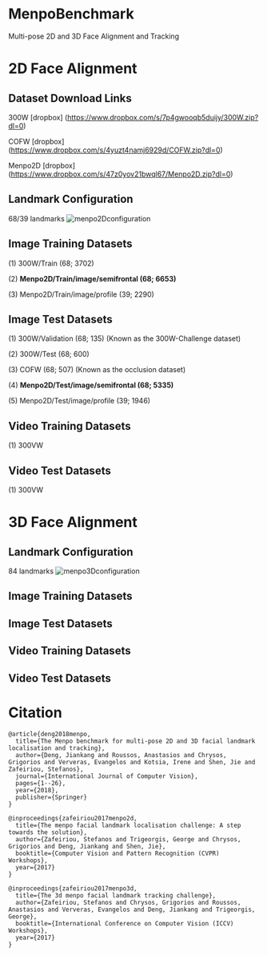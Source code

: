 # MenpoBenchmark
Multi-pose 2D and 3D Face Alignment and Tracking

# 2D Face Alignment 

## Dataset Download Links

300W [dropbox] (https://www.dropbox.com/s/7p4gwooqb5duijy/300W.zip?dl=0)

COFW [dropbox] (https://www.dropbox.com/s/4yuzt4namj6929d/COFW.zip?dl=0)

Menpo2D [dropbox] (https://www.dropbox.com/s/47z0yov21bwql67/Menpo2D.zip?dl=0)

## Landmark Configuration 

68/39 landmarks
![menpo2Dconfiguration](https://github.com/jiankangdeng/MenpoBenchmark/blob/master/menpo2D_landmarks.png)

## Image Training Datasets

(1) 300W/Train (68; 3702)

(2) **Menpo2D/Train/image/semifrontal (68; 6653)**

(3) Menpo2D/Train/image/profile (39; 2290)

## Image Test Datasets

(1) 300W/Validation (68; 135) (Known as the 300W-Challenge dataset) 

(2) 300W/Test (68; 600)

(3) COFW (68; 507)  (Known as the occlusion dataset) 

(4) **Menpo2D/Test/image/semifrontal (68; 5335)**

(5) Menpo2D/Test/image/profile (39; 1946)

## Video Training Datasets

(1) 300VW

## Video Test Datasets

(1) 300VW

# 3D Face Alignment 

## Landmark Configuration

84 landmarks
![menpo3Dconfiguration](https://github.com/jiankangdeng/MenpoBenchmark/blob/master/menpo3D_landmarks.png)

## Image Training Datasets

## Image Test Datasets

## Video Training Datasets

## Video Test Datasets

# Citation

```
@article{deng2018menpo,
  title={The Menpo benchmark for multi-pose 2D and 3D facial landmark localisation and tracking},
  author={Deng, Jiankang and Roussos, Anastasios and Chrysos, Grigorios and Ververas, Evangelos and Kotsia, Irene and Shen, Jie and Zafeiriou, Stefanos},
  journal={International Journal of Computer Vision},
  pages={1--26},
  year={2018},
  publisher={Springer}
}

@inproceedings{zafeiriou2017menpo2d,
  title={The menpo facial landmark localisation challenge: A step towards the solution},
  author={Zafeiriou, Stefanos and Trigeorgis, George and Chrysos, Grigorios and Deng, Jiankang and Shen, Jie},
  booktitle={Computer Vision and Pattern Recognition (CVPR) Workshops},
  year={2017}
}

@inproceedings{zafeiriou2017menpo3d,
  title={The 3d menpo facial landmark tracking challenge},
  author={Zafeiriou, Stefanos and Chrysos, Grigorios and Roussos, Anastasios and Ververas, Evangelos and Deng, Jiankang and Trigeorgis, George},
  booktitle={International Conference on Computer Vision (ICCV) Workshops},
  year={2017}
}

```

